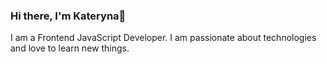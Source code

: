 ### Hi there, I'm Kateryna👋

I am a Frontend JavaScript Developer. I am passionate about technologies and love to learn new things.

[](https://img.shields.io/badge/Code-React-informational?style=flat&logo=react&logoColor=white&color=4AB197)
[](https://img.shields.io/badge/Style-CSS-informational?style=flat&logo=css3&logoColor=white&color=4AB197)
[](https://img.shields.io/badge/Style-Sass-informational?style=flat&logo=Sass&logoColor=white&color=4AB197)
[](https://img.shields.io/badge/Style-Stylus-informational?style=flat&logo=Stylus&logoColor=white&color=4AB197)
